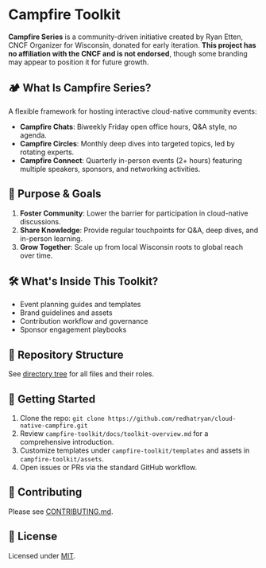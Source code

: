 # Campfire Toolkit

**Campfire Series** is a community-driven initiative created by Ryan Etten, CNCF Organizer for Wisconsin, donated for early iteration. **This project has no affiliation with the CNCF and is not endorsed**, though some branding may appear to position it for future growth.

## 🏕️ What Is Campfire Series?

A flexible framework for hosting interactive cloud-native community events:

- **Campfire Chats**: Biweekly Friday open office hours, Q&A style, no agenda.
- **Campfire Circles**: Monthly deep dives into targeted topics, led by rotating experts.
- **Campfire Connect**: Quarterly in-person events (2+ hours) featuring multiple speakers, sponsors, and networking activities.

## 🎯 Purpose & Goals

1. **Foster Community**: Lower the barrier for participation in cloud-native discussions.
2. **Share Knowledge**: Provide regular touchpoints for Q&A, deep dives, and in-person learning.
3. **Grow Together**: Scale up from local Wisconsin roots to global reach over time.

## 🛠️ What's Inside This Toolkit?

- Event planning guides and templates
- Brand guidelines and assets
- Contribution workflow and governance
- Sponsor engagement playbooks

## 📂 Repository Structure

See [directory tree](#directory-tree) for all files and their roles.

## 🚀 Getting Started

1. Clone the repo: `git clone https://github.com/redhatryan/cloud-native-campfire.git`
2. Review `campfire-toolkit/docs/toolkit-overview.md` for a comprehensive introduction.
3. Customize templates under `campfire-toolkit/templates` and assets in `campfire-toolkit/assets`.
4. Open issues or PRs via the standard GitHub workflow.

## 🤝 Contributing

Please see [CONTRIBUTING.md](CONTRIBUTING.md).

## 📜 License

Licensed under [MIT](LICENSE).